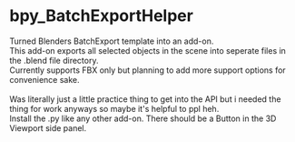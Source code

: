 # bpy_BatchExportHelper
Turned Blenders BatchExport template into an add-on.
<br/>
This add-on exports all selected objects in the scene into seperate files in the .blend file directory.
<br/>
Currently supports FBX only but planning to add more support options for convenience sake.
<br/>
<br/>
Was literally just a little practice thing to get into the API but i needed the thing for work anyways so maybe it's helpful to ppl heh.
<br/>
Install the .py like any other add-on. There should be a Button in the 3D Viewport side panel.

